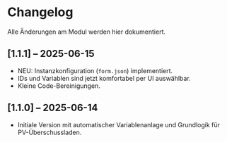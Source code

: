 # Changelog

Alle Änderungen am Modul werden hier dokumentiert.

## [1.1.1] – 2025-06-15
- NEU: Instanzkonfiguration (`form.json`) implementiert.
- IDs und Variablen sind jetzt komfortabel per UI auswählbar.
- Kleine Code-Bereinigungen.

## [1.1.0] – 2025-06-14
- Initiale Version mit automatischer Variablenanlage und Grundlogik für PV-Überschussladen.
